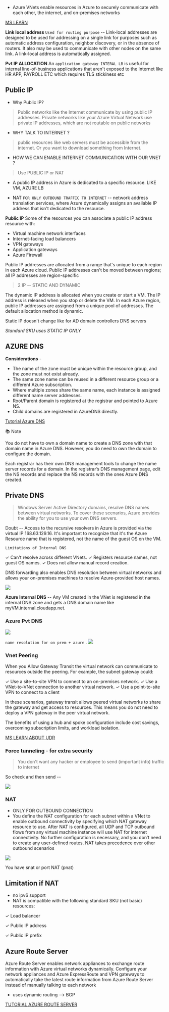 - Azure VNets enable resources in Azure to securely communicate with each other, the internet, and on-premises networks

[MS LEARN](https://docs.microsoft.com/en-us/learn/modules/introduction-to-azure-virtual-networks/2-explore-azure-virtual-networks)

**Link local address**
`Used for routing purpose` -- Link-local addresses are designed to be used for addressing on a single link for purposes such as automatic address configuration, neighbor discovery, or in the absence of routers. It also may be used to communicate with other nodes on the same link. A link-local address is automatically assigned.

**Pvt IP ALLOCATION** 
An `application gateway INTERAL LB` is useful for internal line-of-business applications that aren't exposed to the Internet like HR APP, PAYROLL ETC which requires TLS stickiness etc

## Public IP

- Why Public IP?
> Public networks like the Internet communicate by using public IP addresses. Private networks like your Azure Virtual Network use private IP addresses, which are not routable on public networks

- WHY TALK TO INTERNET ? 
> public resources like web servers must be accessible from the internet.
Or you want to download something from Internet.

- HOW WE CAN ENABLE INTERNET COMMUNICATION WITH OUR VNET ?
> Use PUBLIC IP or NAT 

- A public IP address in Azure is dedicated to a specific resource. LIKE VM, AZURE LB 

- NAT `FOR ONLY OUTBOUND TRAFFIC TO INTERNET` -- network address translation services, where Azure dynamically assigns an available IP address that isn't dedicated to the resource.

**Public IP** 
Some of the resources you can associate a public IP address resource with:

- Virtual machine network interfaces
- Internet-facing load balancers
- VPN gateways
- Application gateways
- Azure Firewall

Public IP addresses are allocated from a range that's unique to each region in each Azure cloud. Public IP addresses can't be moved between regions; all IP addresses are region-specific



> 2 IP -- STATIC AND DYNAMIC

The dynamic IP address is allocated when you create or start a VM. The IP address is released when you stop or delete the VM. In each Azure region, public IP addresses are assigned from a unique pool of addresses. The default allocation method is dynamic.

Static IP doesn't change like for AD domain  controllers DNS servers 

*Standard SKU uses STATIC IP ONLY*

## AZURE DNS

**Considerations** - 
- The name of the zone must be unique within the resource group, and the zone must not exist already.
- The same zone name can be reused in a different resource group or a different Azure subscription.
- Where multiple zones share the same name, each instance is assigned different name server addresses.
- Root/Parent domain is registered at the registrar and pointed to Azure NS.
- Child domains are registered in AzureDNS directly.

[Tutorial Azure DNS](https://docs.microsoft.com/en-us/azure/dns/dns-delegate-domain-azure-dns)
 
📚 Note

You do not have to own a domain name to create a DNS zone with that domain name in Azure DNS. However, you do need to own the domain to configure the domain.

Each registrar has their own DNS management tools to change the name server records for a domain. In the registrar’s DNS management page, edit the NS records and replace the NS records with the ones Azure DNS created.

## Private DNS 

> Windows Server Active Directory domains, resolve DNS names between virtual networks. To cover these scenarios, Azure provides the ability for you to use your own DNS servers.

Doubt -- Access to the recursive resolvers in Azure is provided via the virtual IP 168.63.129.16.
 It's important to recognize that it's the Azure Resource name that is registered, not the name of the guest OS on the VM.

`Limitations of Internal DNS`

✓ Can't resolve across different VNets.
✓ Registers resource names, not guest OS names.
✓ Does not allow manual record creation.


DNS forwarding also enables DNS resolution between virtual networks and allows your on-premises machines to resolve Azure-provided host names.

![](https://docs.microsoft.com/en-us/learn/wwl-azure/introduction-to-azure-virtual-networks/media/inter-vnet-dns-812cc9a7.png)

**Azure Internal DNS** -- Any VM created in the VNet is registered in the internal DNS zone and gets a DNS domain name like myVM.internal.cloudapp.net.

### Azure Pvt DNS 

![](https://docs.microsoft.com/en-us/learn/wwl-azure/introduction-to-azure-virtual-networks/media/dns-zones-d964f066.png)

`name resolution for on prem + azure`
.
![](https://docs.microsoft.com/en-us/learn/wwl-azure/introduction-to-azure-virtual-networks/media/external-dns-fwd-7c81c29f.png)


### Vnet Peering 

When you Allow Gateway Transit the virtual network can communicate to resources outside the peering. For example, the subnet gateway could:

✓ Use a site-to-site VPN to connect to an on-premises network.
✓ Use a VNet-to-VNet connection to another virtual network.
✓ Use a point-to-site VPN to connect to a client

In these scenarios, gateway transit allows peered virtual networks to share the gateway and get access to resources. This means you do not need to deploy a VPN gateway in the peer virtual network.

The benefits of using a hub and spoke configuration include cost savings, overcoming subscription limits, and workload isolation.

[MS LEARN ABOUT UDR](https://docs.microsoft.com/en-us/learn/modules/introduction-to-azure-virtual-networks/9-implement-virtual-network-traffic-routing)

### Force tunneling - for extra security

> You don't want any hacker or employee to send (important info) traffic to internet

So check and then send -- 

![](https://docs.microsoft.com/en-us/learn/wwl-azure/introduction-to-azure-virtual-networks/media/forced-tunnel-ba8d30e6.png)

### NAT
- ONLY FOR OUTBOUND CONNECTION
- You define the NAT configuration for each subnet within a VNet to enable outbound connectivity by specifying which NAT gateway resource to use. After NAT is configured, all UDP and TCP outbound flows from any virtual machine instance will use NAT for internet connectivity. No further configuration is necessary, and you don’t need to create any user-defined routes. NAT takes precedence over other outbound scenarios

![](https://docs.microsoft.com/en-us/learn/wwl-azure/introduction-to-azure-virtual-networks/media/nat-flow-direction-inbound-outbound-70bb1787.png)

You have snat or port NAT (pnat) 

## Limitation if NAT

- no ipv6 support
- NAT is compatible with the following standard SKU (not basic) resources:

✓ Load balancer

✓  Public IP address

✓  Public IP prefix

## Azure Route Server
Azure Route Server enables network appliances to exchange route information with Azure virtual networks dynamically. Configure your network appliances and Azure ExpressRoute and VPN gateways to automatically take the latest route information from Azure Route Server instead of manually talking to each network
- uses dynamic routing --> BGP

[TUTORIAL AZURE ROUTE SERVER](https://docs.microsoft.com/en-us/azure/route-server/quickstart-configure-route-server-portal)
